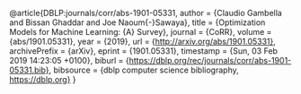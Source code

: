 @article{DBLP:journals/corr/abs-1901-05331,
  author    = {Claudio Gambella and
               Bissan Ghaddar and
               Joe Naoum{-}Sawaya},
  title     = {Optimization Models for Machine Learning: {A} Survey},
  journal   = {CoRR},
  volume    = {abs/1901.05331},
  year      = {2019},
  url       = {http://arxiv.org/abs/1901.05331},
  archivePrefix = {arXiv},
  eprint    = {1901.05331},
  timestamp = {Sun, 03 Feb 2019 14:23:05 +0100},
  biburl    = {https://dblp.org/rec/journals/corr/abs-1901-05331.bib},
  bibsource = {dblp computer science bibliography, https://dblp.org}
}